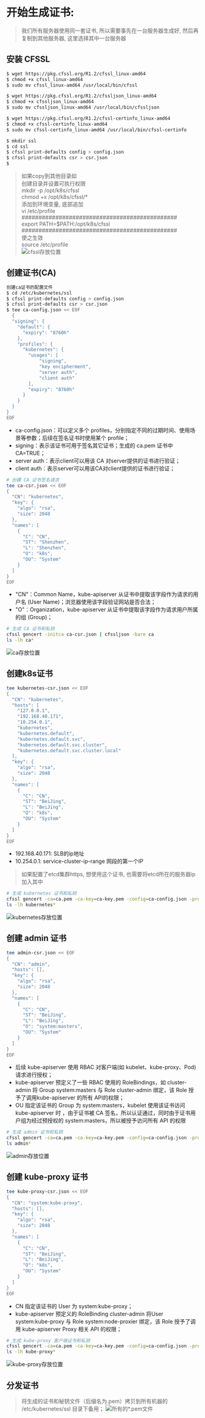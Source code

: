 # 开始生成证书:

> 我们所有服务器使用同一套证书, 所以需要事先在一台服务器生成好, 然后再复制到其他服务器, 这里选择其中一台服务器

## 安装 CFSSL
```bash
$ wget https://pkg.cfssl.org/R1.2/cfssl_linux-amd64
$ chmod +x cfssl_linux-amd64
$ sudo mv cfssl_linux-amd64 /usr/local/bin/cfssl

$ wget https://pkg.cfssl.org/R1.2/cfssljson_linux-amd64
$ chmod +x cfssljson_linux-amd64
$ sudo mv cfssljson_linux-amd64 /usr/local/bin/cfssljson

$ wget https://pkg.cfssl.org/R1.2/cfssl-certinfo_linux-amd64
$ chmod +x cfssl-certinfo_linux-amd64
$ sudo mv cfssl-certinfo_linux-amd64 /usr/local/bin/cfssl-certinfo

$ mkdir ssl
$ cd ssl
$ cfssl print-defaults config > config.json
$ cfssl print-defaults csr > csr.json
$
```
> 如果copy到其他目录如  <br/>
> 创建目录并设置可执行权限  <br/>
> mkdir -p /opt/k8s/cfssl  <br/>
> chmod +x /opt/k8s/cfssl/*  <br/>
> 添加到环境变量, 底部追加  <br/>
> vi /etc/profile  <br/>
> ##############################################  <br/>
> export PATH=$PATH:/opt/k8s/cfssl  <br/>
> ##############################################  <br/>
> 使之生效  <br/>
> source /etc/profile  <br/>
![cfssl存放位置](./images/cfssl.png)
## 创建证书(CA)
```bash
创建ca证书的配置文件
$ cd /etc/kubernetes/ssl
$ cfssl print-defaults config > config.json
$ cfssl print-defaults csr > csr.json
$ tee ca-config.json << EOF
  {
  "signing": {
    "default": {
      "expiry": "8760h"
    },
    "profiles": {
      "kubernetes": {
        "usages": [
            "signing",
            "key encipherment",
            "server auth",
            "client auth"
        ],
        "expiry": "8760h"
      }
    }
  }
}
EOF
```
+ ca-config.json：可以定义多个 profiles，分别指定不同的过期时间、使用场景等参数；后续在签名证书时使用某个 profile；
+ signing：表示该证书可用于签名其它证书；生成的 ca.pem 证书中 CA=TRUE；
+ server auth：表示client可以用该 CA 对server提供的证书进行验证；
+ client auth：表示server可以用该CA对client提供的证书进行验证；
```bash
# 创建 CA 证书签名请求
tee ca-csr.json << EOF
{
  "CN": "kubernetes",
  "key": {
    "algo": "rsa",
    "size": 2048
  },
  "names": [
    {
      "C": "CN",
      "ST": "Shenzhen",
      "L": "Shenzhen",
      "O": "k8s",
      "OU": "System"
    }
  ]
}
EOF
```
+ "CN"：Common Name，kube-apiserver 从证书中提取该字段作为请求的用户名 (User Name)；浏览器使用该字段验证网站是否合法；
+ "O"：Organization，kube-apiserver 从证书中提取该字段作为请求用户所属的组 (Group)；
```bash
# 生成 CA 证书和私钥
cfssl gencert -initca ca-csr.json | cfssljson -bare ca
ls -lh ca*
```
![ca存放位置](./images/ca.png)

## 创建k8s证书
```bash
tee kubernetes-csr.json << EOF
{
  "CN": "kubernetes",
  "hosts": [
    "127.0.0.1",
    "192.168.40.171",
    "10.254.0.1",
    "kubernetes",
    "kubernetes.default",
    "kubernetes.default.svc",
    "kubernetes.default.svc.cluster",
    "kubernetes.default.svc.cluster.local"
  ],
  "key": {
    "algo": "rsa",
    "size": 2048
  },
  "names": [
    {
      "C": "CN",
      "ST": "BeiJing",
      "L": "BeiJing",
      "O": "k8s",
      "OU": "System"
    }
  ]
}
EOF
```
+ 192.168.40.171: SLB的ip地址
+ 10.254.0.1: service-cluster-ip-range 网段的第一个IP
> 如果配置了etcd集群https, 想使用这个证书, 也需要将etcd所在的服务器ip加入其中
```bash
# 生成 kubernetes 证书和私钥
cfssl gencert -ca=ca.pem -ca-key=ca-key.pem -config=ca-config.json -profile=kubernetes kubernetes-csr.json | cfssljson -bare kubernetes
ls -lh kubernetes*
```
![kubernetes存放位置](./images/k8s.png)

## 创建 admin 证书
```bash
tee admin-csr.json << EOF
{
  "CN": "admin",
  "hosts": [],
  "key": {
    "algo": "rsa",
    "size": 2048
  },
  "names": [
    {
      "C": "CN",
      "ST": "BeiJing",
      "L": "BeiJing",
      "O": "system:masters",
      "OU": "System"
    }
  ]
}
EOF
```
+ 后续 kube-apiserver 使用 RBAC 对客户端(如 kubelet、kube-proxy、Pod)请求进行授权；
+ kube-apiserver 预定义了一些 RBAC 使用的 RoleBindings，如 cluster-admin 将 Group system:masters 与 Role cluster-admin 绑定，该 Role 授予了调用kube-apiserver 的所有 API的权限；
+ OU 指定该证书的 Group 为 system:masters，kubelet 使用该证书访问 kube-apiserver 时 ，由于证书被 CA 签名，所以认证通过，同时由于证书用户组为经过预授权的 system:masters，所以被授予访问所有 API 的权限
```bash
# 生成 admin 证书和私钥
cfssl gencert -ca=ca.pem -ca-key=ca-key.pem -config=ca-config.json -profile=kubernetes admin-csr.json | cfssljson -bare admin
ls admin*
```
![admin存放位置](./images/admin.png)

## 创建 kube-proxy 证书
```bash
tee kube-proxy-csr.json << EOF
{
  "CN": "system:kube-proxy",
  "hosts": [],
  "key": {
    "algo": "rsa",
    "size": 2048
  },
  "names": [
    {
      "C": "CN",
      "ST": "BeiJing",
      "L": "BeiJing",
      "O": "k8s",
      "OU": "System"
    }
  ]
}
EOF
```
+ CN 指定该证书的 User 为 system:kube-proxy；
+ kube-apiserver 预定义的 RoleBinding cluster-admin 将User system:kube-proxy 与 Role system:node-proxier 绑定，该 Role 授予了调用 kube-apiserver Proxy 相关 API 的权限；
```bash
# 生成 kube-proxy 客户端证书和私钥
cfssl gencert -ca=ca.pem -ca-key=ca-key.pem -config=ca-config.json -profile=kubernetes  kube-proxy-csr.json | cfssljson -bare kube-proxy
ls -lh kube-proxy*
```
![kube-proxy存放位置](./images/kube-proxy.png)

## 分发证书
> 将生成的证书和秘钥文件（后缀名为.pem）拷贝到所有机器的 /etc/kubernetes/ssl 目录下备用；
![所有的*.pem文件](./images/all-pem.png)
